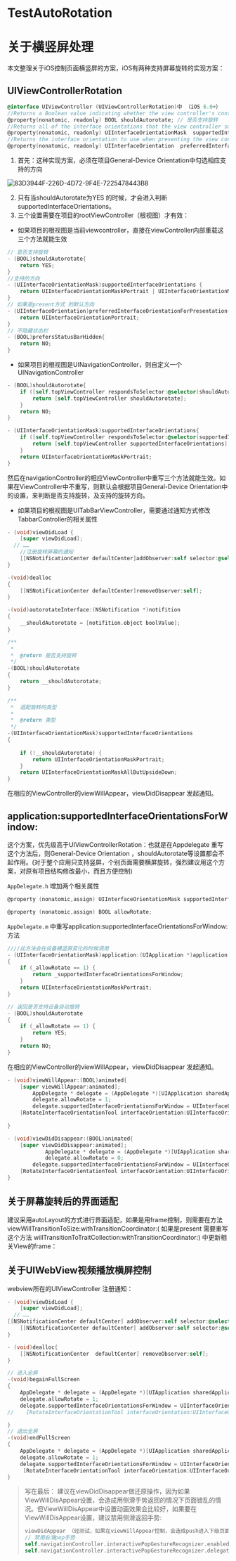 # TestAutoRotation
# 关于横竖屏处理

本文整理关于iOS控制页面横竖屏的方案，iOS有两种支持屏幕旋转的实现方案：

## UIViewControllerRotation
```objective-c
@interface UIViewController (UIViewControllerRotation)中 （iOS 6.0+）
//Returns a Boolean value indicating whether the view controller's contents should auto rotate.
@property(nonatomic, readonly) BOOL shouldAutorotate; // 是否支持旋转
//Returns all of the interface orientations that the view controller supports.
@property(nonatomic, readonly) UIInterfaceOrientationMask  supportedInterfaceOrientations; //支持的方向
//Returns the interface orientation to use when presenting the view controller. 
@property(nonatomic, readonly) UIInterfaceOrientation  preferredInterfaceOrientationForPresentation; //应该意思是present情况默认方向（未验证）
```

1. 首先：这种实现方案，必须在项目General-Device Orientation中勾选相应支持的方向


![83D3944F-226D-4D72-9F4E-7225478443B8](https://raw.githubusercontent.com/janicezhw/files/master/17B058DD-4CAE-40A9-BF0C-B46E4286E7D9.png)

2. 只有当shouldAutorotate为YES 的时候，才会进入判断supportedInterfaceOrientations。
3. 三个设置需要在项目的rootViewController（根视图）才有效：
- 如果项目的根视图是当前viewcontroller，直接在viewController内部重载这三个方法就能生效
```objective-c
// 是否支持旋转
- (BOOL)shouldAutorotate{
    return YES;
}
//支持的方向
- (UIInterfaceOrientationMask)supportedInterfaceOrientations {
    return UIInterfaceOrientationMaskPortrait | UIInterfaceOrientationMaskLandscapeRight;
}
// 如果是present方式 的默认方向
- (UIInterfaceOrientation)preferredInterfaceOrientationForPresentation{
    return UIInterfaceOrientationPortrait;
}
// 不隐藏状态栏
- (BOOL)prefersStatusBarHidden{
    return NO;
}
```
- 如果项目的根视图是UINavigationController，则自定义一个UINavigationController

```objective-c
- (BOOL)shouldAutorotate{
    if ([self.topViewController respondsToSelector:@selector(shouldAutorotate)]) {
        return [self.topViewController shouldAutorotate];
    }
    return NO;
}

- (UIInterfaceOrientationMask)supportedInterfaceOrientations{
    if ([self.topViewController respondsToSelector:@selector(supportedInterfaceOrientations)]) {
        return [self.topViewController supportedInterfaceOrientations];
    }
    return UIInterfaceOrientationMaskPortrait;
}
```
然后在navigationController的相应ViewController中重写三个方法就能生效。如果在ViewController中不重写，则默认会根据项目General-Device Orientation中的设置，来判断是否支持旋转，及支持的旋转方向。

- 如果项目的根视图是UITabBarViewController，需要通过通知方式修改TabbarController的相关属性

```objective-c
- (void)viewDidLoad {
    [super viewDidLoad];
  // ……
	//注册旋转屏幕的通知
    [[NSNotificationCenter defaultCenter]addObserver:self selector:@selector(autorotateInterface:) name:@"InterfaceOrientation" object:nil];
}

-(void)dealloc
{
    [[NSNotificationCenter defaultCenter]removeObserver:self];
}

-(void)autorotateInterface:(NSNotification *)notifition
{
    __shouldAutorotate = [notifition.object boolValue];
}

/**
 *
 *  @return 是否支持旋转
 */
-(BOOL)shouldAutorotate
{ 
    return __shouldAutorotate;
}

/**
 *  适配旋转的类型
 *
 *  @return 类型
 */
-(UIInterfaceOrientationMask)supportedInterfaceOrientations
{
    
    if (!__shouldAutorotate) {
        return UIInterfaceOrientationMaskPortrait;
    }
    return UIInterfaceOrientationMaskAllButUpsideDown;
}
```
在相应的ViewController的viewWillAppear，viewDidDisappear 发起通知。

## application:supportedInterfaceOrientationsForWindow:
这个方案，优先级高于UIViewControllerRotation：也就是在Appdelegate 重写这个方法后，则General-Device Orientation ，shouldAutorotate等设置都会不起作用。(对于整个应用只支持竖屏，个别页面需要横屏旋转，强烈建议用这个方案，对原有项目结构修改最小，而且方便控制)

`AppDelegate.h` 增加两个相关属性
```objective-c
@property (nonatomic,assign) UIInterfaceOrientationMask supportedInterfaceOrientationsForWindow;

@property (nonatomic,assign) BOOL allowRotate;
```
`AppDelegate.m` 中重写application:supportedInterfaceOrientationsForWindow:方法
```objective-c
////此方法会在设备横竖屏变化的时候调用
- (UIInterfaceOrientationMask)application:(UIApplication *)application supportedInterfaceOrientationsForWindow:(UIWindow *)window
{
    if (_allowRotate == 1) {
        return _supportedInterfaceOrientationsForWindow;
    }
    return UIInterfaceOrientationMaskPortrait;
}

// 返回是否支持设备自动旋转
- (BOOL)shouldAutorotate
{
    if (_allowRotate == 1) {
        return YES;
    }
    return NO;
}
```
在相应的ViewController的viewWillAppear，viewDidDisappear 发起通知。

```objective-c
- (void)viewWillAppear:(BOOL)animated{
    [super viewWillAppear:animated];
        AppDelegate * delegate = (AppDelegate *)[UIApplication sharedApplication].delegate;
        delegate.allowRotate = 1;
        delegate.supportedInterfaceOrientationsForWindow = UIInterfaceOrientationMaskLandscapeRight;
    [RotateInterfaceOrientationTool interfaceOrientation:UIInterfaceOrientationLandscapeRight];
    
}

- (void)viewDidDisappear:(BOOL)animated{
    [super viewDidDisappear:animated];
            AppDelegate * delegate = (AppDelegate *)[UIApplication sharedApplication].delegate;
            delegate.allowRotate = 0;
        delegate.supportedInterfaceOrientationsForWindow = UIInterfaceOrientationMaskPortrait;
    [RotateInterfaceOrientationTool interfaceOrientation:UIInterfaceOrientationPortrait];
}
```



## 关于屏幕旋转后的界面适配
建议采用autoLayout的方式进行界面适配，如果是用frame控制，则需要在方法viewWillTransitionToSize:withTransitionCoordinator:( 如果是present 需要重写这个方法 willTransitionToTraitCollection:withTransitionCoordinator:) 中更新相关View的frame：

## 关于UIWebView视频播放横屏控制

webview所在的UIViewController 注册通知：

```objective-c
- (void)viewDidLoad {
    [super viewDidLoad];
  // ……
[[NSNotificationCenter defaultCenter] addObserver:self selector:@selector(begainFullScreen) name:UIWindowDidBecomeVisibleNotification object:nil];//进入全屏
    [[NSNotificationCenter defaultCenter] addObserver:self selector:@selector(endFullScreen) name:UIWindowDidBecomeHiddenNotification object:nil];//退出全屏
}

- (void)dealloc{
    [[NSNotificationCenter  defaultCenter] removeObserver:self];
}

// 进入全屏
-(void)begainFullScreen
{
    AppDelegate * delegate = (AppDelegate *)[UIApplication sharedApplication].delegate;
    delegate.allowRotate = 1;
    delegate.supportedInterfaceOrientationsForWindow = UIInterfaceOrientationMaskAllButUpsideDown;
//    [RotateInterfaceOrientationTool interfaceOrientation:UIInterfaceOrientationLandscapeRight];

}
// 退出全屏
-(void)endFullScreen
{
    AppDelegate * delegate = (AppDelegate *)[UIApplication sharedApplication].delegate;
    delegate.allowRotate = 1;
    delegate.supportedInterfaceOrientationsForWindow = UIInterfaceOrientationMaskPortrait;
     [RotateInterfaceOrientationTool interfaceOrientation:UIInterfaceOrientationPortrait];
}
```



> 写在最后： 建议在viewDidDisappear做还原操作，因为如果ViewWillDisAppear设置，会造成用侧滑手势返回的情况下页面错乱的情况。但ViewWillDisAppear中设置动画效果会比较好，如果要在ViewWillDisAppear设置，建议禁用侧滑返回手势:
>
>```objective-c
>viewDidAppear （经测试，如果在viewWillAppear控制，会造成push进入下级页面的返回手势受影响。不知道是不是系统bug ）
>// 禁用右滑pop手势
>self.navigationController.interactivePopGestureRecognizer.enabled = NO;
>self.navigationController.interactivePopGestureRecognizer.delegate = self;
>```

